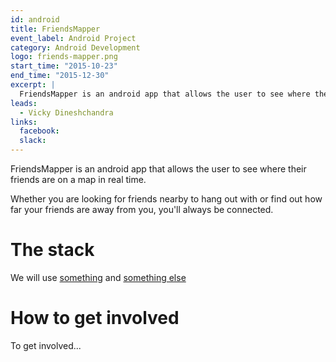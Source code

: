 ```yaml
---
id: android
title: FriendsMapper
event_label: Android Project
category: Android Development
logo: friends-mapper.png
start_time: "2015-10-23"
end_time: "2015-12-30"
excerpt: |
  FriendsMapper is an android app that allows the user to see where their friends are on a map in real time.
leads:
  - Vicky Dineshchandra
links:
  facebook:
  slack:
---
```


FriendsMapper is an android app that allows the user to see where their friends are on a map in real time.

Whether you are looking for friends nearby to hang out with or find out how far your friends are away from you, you'll always be connected.

# The stack

We will use [something](#) and [something else](#)

# How to get involved

To get involved...
